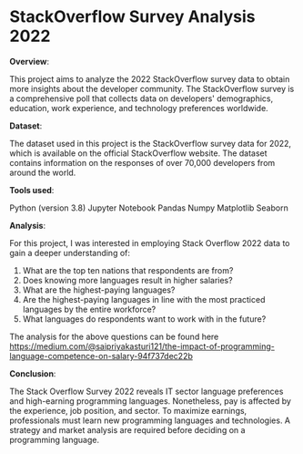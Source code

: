# StackOverflow Survey Analysis 2022

**Overview**:

This project aims to analyze the 2022 StackOverflow survey data to obtain more insights about the developer community. The StackOverflow survey is a comprehensive poll that collects data on developers' demographics, education, work experience, and technology preferences worldwide.


**Dataset**:

The dataset used in this project is the StackOverflow survey data for 2022, which is available on the official StackOverflow website. The dataset contains information on the responses of over 70,000 developers from around the world.

**Tools used**:

Python (version 3.8)
Jupyter Notebook
Pandas
Numpy
Matplotlib
Seaborn

**Analysis**:

For this project, I was interested in employing Stack Overflow 2022 data to gain a deeper understanding of:

1. What are the top ten nations that respondents are from?
2. Does knowing more languages result in higher salaries?
3. What are the highest-paying languages?
4. Are the highest-paying languages in line with the most practiced languages by the entire workforce?
5. What languages do respondents want to work with in the future?


The analysis for the above questions can be found here https://medium.com/@saipriyakasturi121/the-impact-of-programming-language-competence-on-salary-94f737dec22b

**Conclusion**:

The Stack Overflow Survey 2022 reveals IT sector language preferences and high-earning programming languages. Nonetheless, pay is affected by the experience, job position, and sector. To maximize earnings, professionals must learn new programming languages and technologies. A strategy and market analysis are required before deciding on a programming language.
